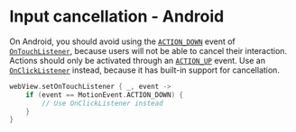 # Input cancellation - Android

On Android, you should avoid using the [`ACTION_DOWN`](https://developer.android.com/reference/android/view/MotionEvent#ACTION_DOWN) event of [`OnTouchListener`](https://developer.android.com/reference/android/view/View.OnTouchListener), because users will not be able to cancel their interaction. Actions should only be activated through an [`ACTION_UP`](https://developer.android.com/reference/android/view/MotionEvent#ACTION_UP) event. Use an [`OnClickListener`](https://developer.android.com/reference/android/view/View.OnClickListener) instead, because it has built-in support for cancellation.

```kotlin
webView.setOnTouchListener { _, event ->
    if (event == MotionEvent.ACTION_DOWN) {
        // Use OnClickListener instead
    }
}
```
